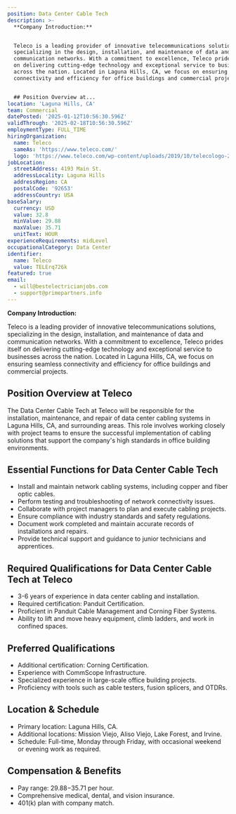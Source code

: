 ```yaml
---
position: Data Center Cable Tech
description: >-
  **Company Introduction:**


  Teleco is a leading provider of innovative telecommunications solutions,
  specializing in the design, installation, and maintenance of data and
  communication networks. With a commitment to excellence, Teleco prides itself
  on delivering cutting-edge technology and exceptional service to businesses
  across the nation. Located in Laguna Hills, CA, we focus on ensuring seamless
  connectivity and efficiency for office buildings and commercial projects.


  ## Position Overview at...
location: 'Laguna Hills, CA'
team: Commercial
datePosted: '2025-01-12T10:56:30.596Z'
validThrough: '2025-02-18T10:56:30.596Z'
employmentType: FULL_TIME
hiringOrganization:
  name: Teleco
  sameAs: 'https://www.teleco.com/'
  logo: 'https://www.teleco.com/wp-content/uploads/2019/10/telecologo-2023.png'
jobLocation:
  streetAddress: 4193 Main St.
  addressLocality: Laguna Hills
  addressRegion: CA
  postalCode: '92653'
  addressCountry: USA
baseSalary:
  currency: USD
  value: 32.8
  minValue: 29.88
  maxValue: 35.71
  unitText: HOUR
experienceRequirements: midLevel
occupationalCategory: Data Center
identifier:
  name: Teleco
  value: TELErq726k
featured: true
email:
  - will@bestelectricianjobs.com
  - support@primepartners.info
---
```




**Company Introduction:**

Teleco is a leading provider of innovative telecommunications solutions, specializing in the design, installation, and maintenance of data and communication networks. With a commitment to excellence, Teleco prides itself on delivering cutting-edge technology and exceptional service to businesses across the nation. Located in Laguna Hills, CA, we focus on ensuring seamless connectivity and efficiency for office buildings and commercial projects.

## Position Overview at Teleco

The Data Center Cable Tech at Teleco will be responsible for the installation, maintenance, and repair of data center cabling systems in Laguna Hills, CA, and surrounding areas. This role involves working closely with project teams to ensure the successful implementation of cabling solutions that support the company's high standards in office building environments.

## Essential Functions for Data Center Cable Tech

- Install and maintain network cabling systems, including copper and fiber optic cables.
- Perform testing and troubleshooting of network connectivity issues.
- Collaborate with project managers to plan and execute cabling projects.
- Ensure compliance with industry standards and safety regulations.
- Document work completed and maintain accurate records of installations and repairs.
- Provide technical support and guidance to junior technicians and apprentices.

## Required Qualifications for Data Center Cable Tech at Teleco

- 3-6 years of experience in data center cabling and installation.
- Required certification: Panduit Certification.
- Proficient in Panduit Cable Management and Corning Fiber Systems.
- Ability to lift and move heavy equipment, climb ladders, and work in confined spaces.

## Preferred Qualifications

- Additional certification: Corning Certification.
- Experience with CommScope Infrastructure.
- Specialized experience in large-scale office building projects.
- Proficiency with tools such as cable testers, fusion splicers, and OTDRs.

## Location & Schedule

- Primary location: Laguna Hills, CA.
- Additional locations: Mission Viejo, Aliso Viejo, Lake Forest, and Irvine.
- Schedule: Full-time, Monday through Friday, with occasional weekend or evening work as required.

## Compensation & Benefits

- Pay range: $29.88-$35.71 per hour.
- Comprehensive medical, dental, and vision insurance.
- 401(k) plan with company match.
